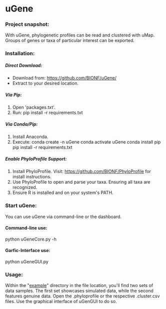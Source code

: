 # uGene

### Project snapshot:
With uGene, phylogenetic profiles can be read and clustered with uMap. 
Groups of genes or taxa of particular interest can be exported.

### Installation:
##### Direct Download:
- Download from: https://github.com/BIONF/uGene/
- Extract to your desired location.

##### Via Pip:
1. Open 'packages.txt'.
2. Run: pip install -r requirements.txt

##### Via Conda/Pip:
1. Install Anaconda.
2. Execute: 
   conda create -n uGene
   conda activate uGene
   conda install pip
   pip install -r requirements.txt

##### Enable PhyloProfile Support:
1. Install PhyloProfile. Visit: https://github.com/BIONF/PhyloProfile for install instructions.
2. Use PhyloProfile to open and parse your taxa. Ensuring all taxa are recognized.
3. Ensure R is installed and on your system's PATH.

### Start uGene:
You can use uGene via command-line or the dashboard.
#### Command-line use:
   python uGeneCore.py -h
#### Garfic-Interface use:
   python uGeneGUI.py
### Usage:
Within the "[example](https://github.com/BIONF/uGene/tree/main/examples)" directory in the file location, you'll find two sets of data samples. The first set showcases simulated data, while the second features genuine data. Open the .phyloprofile or the respective .cluster.csv files. Use the graphical interface of uGenGUI to do so.

